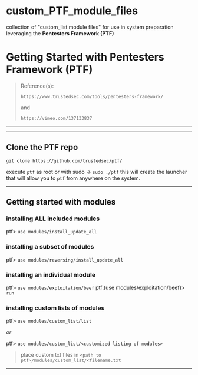 # custom_PTF_module_files
collection of "custom_list module files"
for use in system preparation leveraging the **Pentesters Framework (PTF)**

# Getting Started with Pentesters Framework (PTF)

> Reference(s):
>
> `https://www.trustedsec.com/tools/pentesters-framework/`
>
> and
>
> `https://vimeo.com/137133837`

---
---
## Clone the PTF repo
`git clone https://github.com/trustedsec/ptf/`

execute `ptf` as root or with sudo -> `sudo ./ptf` this will create the launcher that will allow you to `ptf` from anywhere on the system.

---
## Getting started with modules
### installing ALL included modules
ptf> `use modules/install_update_all`

### installing a subset of modules
ptf> `use modules/reversing/install_update_all`

### installing an individual module
ptf> `use modules/exploitation/beef`
ptf:(use modules/exploitation/beef)> `run`

### installing custom lists of modules
ptf> `use modules/custom_list/list`

_or_ 

ptf> `use modules/custom_list/<customized listing of modules>`

> place custom txt files in `<path to ptf>/modules/custom_list/<filename.txt`
---
